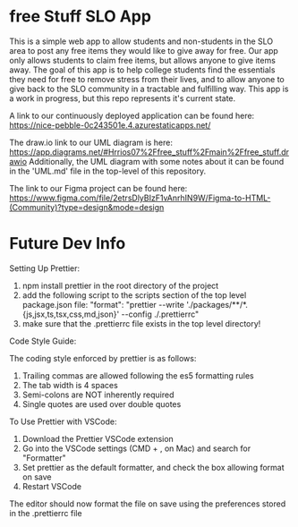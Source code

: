 # free Stuff SLO App
This is a simple web app to allow students and non-students in the SLO area to post any free items they would like to give away for free. 
Our app only allows students to claim free items, but allows anyone to give items away. The goal of this app is to help college students
find the essentials they need for free to remove stress from their lives, and to allow anyone to give back to the SLO community in a tractable
and fulfilling way. This app is a work in progress, but this repo represents it's current state. 

A link to our continuously deployed application can be found here: https://nice-pebble-0c243501e.4.azurestaticapps.net/

The draw.io link to our UML diagram is here: https://app.diagrams.net/#Hrrios07%2Ffree_stuff%2Fmain%2Ffree_stuff.drawio
Additionally, the UML diagram with some notes about it can be found in the 'UML.md' file in the top-level of this repository.

The link to our Figma project can be found here: https://www.figma.com/file/2etrsDlyBIzF1vAnrhIN9W/Figma-to-HTML-(Community)?type=design&mode=design

# Future Dev Info
Setting Up Prettier:

1. npm install prettier in the root directory of the project
2. add the following script to the scripts section of the top level package.json file:
  "format": "prettier --write './packages/**/*.{js,jsx,ts,tsx,css,md,json}' --config ./.prettierrc"
3. make sure that the .prettierrc file exists in the top level directory!

Code Style Guide:

The coding style enforced by prettier is as follows:
  1. Trailing commas are allowed following the es5 formatting rules
  2. The tab width is 4 spaces
  3. Semi-colons are NOT inherently required
  4. Single quotes are used over double quotes

To Use Prettier with VSCode:

1. Download the Prettier VSCode extension
2. Go into the VSCode settings (CMD + , on Mac) and search for "Formatter"
3. Set prettier as the default formatter, and check the box allowing format on save
4. Restart VSCode

The editor should now format the file on save using the preferences stored in the .prettierrc file
